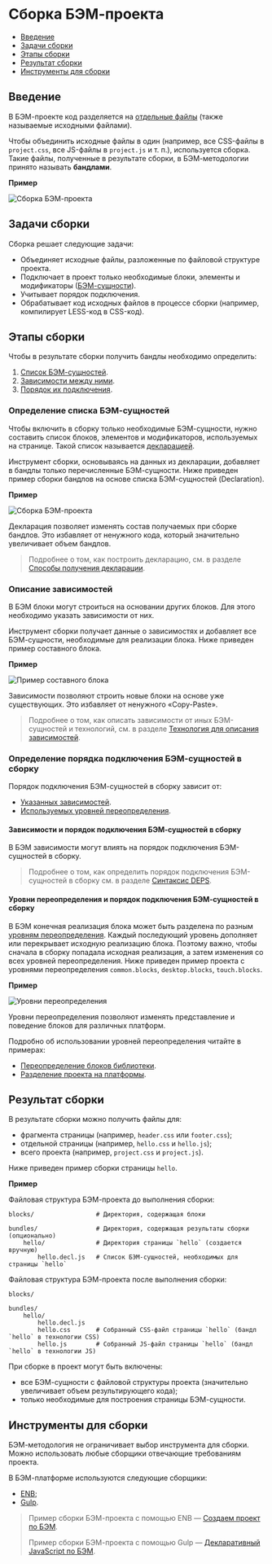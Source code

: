 # Сборка БЭМ-проекта

* [Введение](#Введение)
* [Задачи сборки](#Задачи-сборки)
* [Этапы сборки](#Этапы-сборки)
* [Результат сборки](#Результат-сборки)
* [Инструменты для сборки](#Инструменты-для-сборки)

## Введение

В БЭМ-проекте код разделяется на [отдельные файлы](../filestructure/filestructure.ru.md#Принципы-организации-файловой-структуры-БЭМ-проекта) (также называемые исходными файлами).

Чтобы объединить исходные файлы в один (например, все CSS-файлы в `project.css`, все JS-файлы в `project.js` и т. п.), используется сборка. Такие файлы, полученные в результате сборки, в БЭМ-методологии принято называть **бандлами**.

**Пример**

![Сборка БЭМ-проекта](https://cdn.rawgit.com/bem-site/bem-method/bem-info-data/method/build/build__bem-project.svg)

## Задачи сборки

Сборка решает следующие задачи:

* Объединяет исходные файлы, разложенные по файловой структуре проекта.
* Подключает в проект только необходимые блоки, элементы и модификаторы ([БЭМ-сущности](../key-concepts/key-concepts.ru.md#БЭМ-сущность)).
* Учитывает порядок подключения.
* Обрабатывает код исходных файлов в процессе сборки (например, компилирует LESS-код в CSS-код).

## Этапы сборки

Чтобы в результате сборки получить бандлы необходимо определить:

1. [Список БЭМ-сущностей](#Определение-списка-БЭМ-сущностей).
2. [Зависимости между ними](#Описание-зависимостей).
3. [Порядок их подключения](#Определение-порядка-подключения-БЭМ-сущностей-в-сборку).

### Определение списка БЭМ-сущностей

Чтобы включить в сборку только необходимые БЭМ-сущности, нужно составить список блоков, элементов и модификаторов, используемых на странице. Такой список называется [декларацией](../declarations/declarations.ru.md).

Инструмент сборки, основываясь на данных из декларации, добавляет в бандлы только перечисленные БЭМ-сущности. Ниже приведен пример сборки бандлов на основе списка БЭМ-сущностей (Declaration).

**Пример**

![Сборка БЭМ-проекта](https://cdn.rawgit.com/bem-site/bem-method/bem-info-data/method/build/build__declaration.svg)

Декларация позволяет изменять состав получаемых при сборке бандлов. Это избавляет от ненужного кода, который значительно увеличивает объем бандлов.

> Подробнее о том, как построить декларацию, см. в разделе [Способы получения декларации](../declarations/declarations.ru.md#Способы-получения-декларации).

### Описание зависимостей

В БЭМ блоки могут строиться на основании других блоков. Для этого необходимо указать зависимости от них.

Инструмент сборки получает данные о зависимостях и добавляет все БЭМ-сущности, необходимые для реализации блока. Ниже приведен пример составного блока.

**Пример**

![Пример составного блока](https://cdn.rawgit.com/bem-site/bem-method/bem-info-data/method/build/build__search-form.svg)

Зависимости позволяют строить новые блоки на основе уже существующих. Это избавляет от ненужного «Copy-Paste».

> Подробнее о том, как описать зависимости от иных БЭМ-сущностей и технологий, см. в разделе [Технология для описания зависимостей](https://ru.bem.info/technology/deps/).

### Определение порядка подключения БЭМ-сущностей в сборку

Порядок подключения БЭМ-сущностей в сборку зависит от:

* [Указанных зависимостей](#Зависимости-и-порядок-подключения-БЭМ-сущностей-в-сборку).
* [Используемых уровней переопределения](#Уровни-переопределения-и-порядок-подключения-БЭМ-сущностей-в-сборку).

#### Зависимости и порядок подключения БЭМ-сущностей в сборку

В БЭМ зависимости могут влиять на порядок подключения БЭМ-сущностей в сборку.

> Подробнее о том, как определить порядок подключения БЭМ-сущностей в сборку см. в разделе [Синтаксис DEPS](https://ru.bem.info/platform/deps/#Поля-определяющие-зависимость).

#### Уровни переопределения и порядок подключения БЭМ-сущностей в сборку

В БЭМ конечная реализация блока может быть разделена по разным [уровням переопределения](../key-concepts/key-concepts.ru.md#Уровень-переопределения). Каждый последующий уровень дополняет или перекрывает исходную реализацию блока. Поэтому важно, чтобы сначала в сборку попадала исходная реализация, а затем изменения со всех уровней переопределения. Ниже приведен пример проекта с уровнями переопределения `common.blocks`, `desktop.blocks`, `touch.blocks`.

**Пример**

![Уровни переопределения](https://cdn.rawgit.com/bem-site/bem-method/bem-info-data/method/build/build__levels.svg)

Уровни переопределения позволяют изменять представление и поведение блоков для различных платформ.

Подробно об использовании уровней переопределения читайте в примерах:

* [Переопределение блоков библиотеки](../filestructure/filestructure.ru.md#Подключение-библиотеки).
* [Разделение проекта на платформы](../filestructure/filestructure.ru.md#Разделение-проекта-на-платформы).

## Результат сборки

В результате сборки можно получить файлы для:

* фрагмента страницы (например, `header.css` или `footer.css`);
* отдельной страницы (например, `hello.css` и `hello.js`);
* всего проекта (например, `project.css` и `project.js`).

Ниже приведен пример сборки страницы `hello`.

**Пример**

Файловая структура БЭМ-проекта до выполнения сборки:

```files
blocks/                 # Директория, содержащая блоки

bundles/                # Директория, содержащая результаты сборки (опционально)
    hello/              # Директория страницы `hello` (создается вручную)
        hello.decl.js   # Список БЭМ-сущностей, необходимых для страницы `hello`
```

Файловая структура БЭМ-проекта после выполнения сборки:

```files
blocks/

bundles/
    hello/
        hello.decl.js
        hello.css       # Собранный CSS-файл страницы `hello` (бандл `hello` в технологии CSS)
        hello.js        # Собранный JS-файл страницы `hello` (бандл `hello` в технологии JS)
```

При сборке в проект могут быть включены:

* все БЭМ-сущности с файловой структуры проекта (значительно увеличивает объем результирующего кода);
* только необходимые для построения страницы БЭМ-сущности.

## Инструменты для сборки

БЭМ-методология не ограничивает выбор инструмента для сборки. Можно использовать любые сборщики отвечающие требованиям проекта.

В БЭМ-платформе используются следующие сборщики:

* [ENB](https://ru.bem.info/tools/bem/enb-bem/);
* [Gulp](http://gulpjs.com/).

> Пример сборки БЭМ-проекта с помощью ENB — [Создаем проект по БЭМ](https://ru.bem.info/tutorials/start-with-project-stub/).
>
> Пример сборки БЭМ-проекта с помощью Gulp — [Декларативный JavaScript по БЭМ](https://ru.bem.info/forum/-696/).
